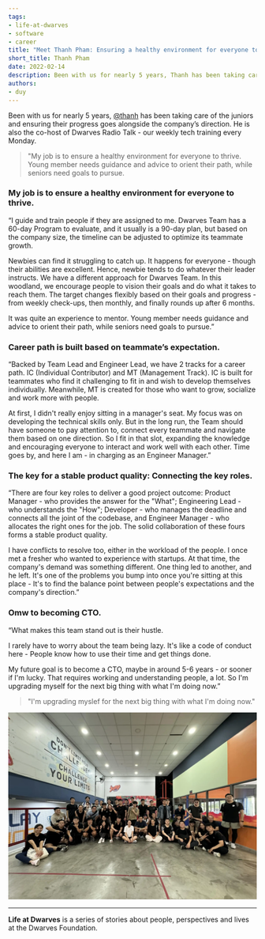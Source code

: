 ```yaml
---
tags: 
- life-at-dwarves
- software
- career
title: "Meet Thanh Pham: Ensuring a healthy environment for everyone to thrive"
short_title: Thanh Pham
date: 2022-02-14
description: Been with us for nearly 5 years, Thanh has been taking care of the juniors and ensuring their progress goes alongside the company’s direction. He is also the co-host of Dwarves Radio Talk - our weekly tech training every Monday.
authors: 
- duy
---
```


Been with us for nearly 5 years, [@thanh](https://memo.d.foundation/contributor/thanh) has been taking care of the juniors and ensuring their progress goes alongside the company’s direction. He is also the co-host of Dwarves Radio Talk - our weekly tech training every Monday.

>
> "My job is to ensure a healthy environment for everyone to thrive. Young member needs guidance and advice to orient their path, while seniors need goals to pursue.

### My job is to ensure a healthy environment for everyone to thrive.
“I guide and train people if they are assigned to me. Dwarves Team has a 60-day Program to evaluate, and it usually is a 90-day plan, but based on the company size, the timeline can be adjusted to optimize its teammate growth.

Newbies can find it struggling to catch up. It happens for everyone - though their abilities are excellent. Hence, newbie tends to do whatever their leader instructs. We have a different approach for Dwarves Team. In this woodland, we encourage people to vision their goals and do what it takes to reach them. The target changes flexibly based on their goals and progress - from weekly check-ups, then monthly, and finally rounds up after 6 months.

It was quite an experience to mentor. Young member needs guidance and advice to orient their path, while seniors need goals to pursue.”

### Career path is built based on teammate’s expectation.
“Backed by Team Lead and Engineer Lead, we have 2 tracks for a career path. IC (Individual Contributor) and MT (Management Track). IC is built for teammates who find it challenging to fit in and wish to develop themselves individually. Meanwhile, MT is created for those who want to grow, socialize and work more with people.

At first, I didn't really enjoy sitting in a manager's seat. My focus was on developing the technical skills only. But in the long run, the Team should have someone to pay attention to, connect every teammate and navigate them based on one direction. So I fit in that slot, expanding the knowledge and encouraging everyone to interact and work well with each other. Time goes by, and here I am - in charging as an Engineer Manager.”

### The key for a stable product quality: Connecting the key roles.
“There are four key roles to deliver a good project outcome: Product Manager - who provides the answer for the "What"; Engineering Lead - who understands the "How"; Developer - who manages the deadline and connects all the joint of the codebase, and Engineer Manager - who allocates the right ones for the job. The solid collaboration of these fours forms a stable product quality.

I have conflicts to resolve too, either in the workload of the people. I once met a fresher who wanted to experience with startups. At that time, the company's demand was something different. One thing led to another, and he left. It's one of the problems you bump into once you're sitting at this place - It's to find the balance point between people's expectations and the company's direction.”

### Omw to becoming CTO.
“What makes this team stand out is their hustle. 

I rarely have to worry about the team being lazy. It's like a code of conduct here - People know how to use their time and get things done.

My future goal is to become a CTO, maybe in around 5-6 years - or sooner if I'm lucky. That requires working and understanding people, a lot. So I'm upgrading myself for the next big thing with what I'm doing now.”

>
> "I'm upgrading myslef for the next big thing with what I'm doing now."

![thanhpham](assets/life-at-dwarves-with-thanh-pham-ensure-a-place-where-people-can-thrive_life-at-dwarves.webp)

---
**Life at Dwarves** is a series of stories about people, perspectives and lives at the Dwarves Foundation.
